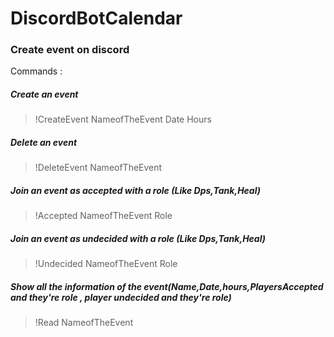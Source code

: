 # DiscordBotCalendar
### Create event on discord

Commands :
##### Create an event
> !CreateEvent NameofTheEvent Date Hours
##### Delete an event
> !DeleteEvent NameofTheEvent
##### Join an event as accepted with a role (Like Dps,Tank,Heal)
> !Accepted NameofTheEvent Role
##### Join an event as undecided with a role (Like Dps,Tank,Heal)
> !Undecided NameofTheEvent Role
##### Show all the information of the event(Name,Date,hours,PlayersAccepted and they're role , player undecided and they're role)
> !Read NameofTheEvent
